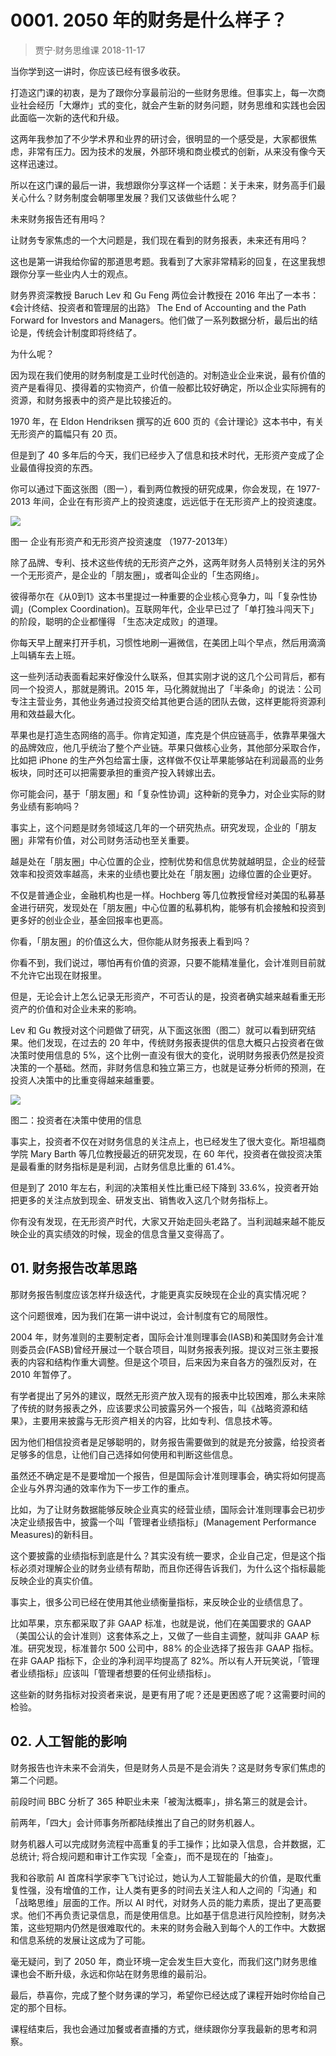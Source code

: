 # 0001. 2050 年的财务是什么样子？
> 贾宁·财务思维课
2018-11-17

当你学到这一讲时，你应该已经有很多收获。

打造这门课的初衷，是为了跟你分享最前沿的一些财务思维。但事实上，每一次商业社会经历「大爆炸」式的变化，就会产生新的财务问题，财务思维和实践也会因此面临一次新的迭代和升级。

这两年我参加了不少学术界和业界的研讨会，很明显的一个感受是，大家都很焦虑，非常有压力。因为技术的发展，外部环境和商业模式的创新，从来没有像今天这样迅速过。

所以在这门课的最后一讲，我想跟你分享这样一个话题：关于未来，财务高手们最关心什么？财务制度会朝哪里发展？我们又该做些什么呢？

未来财务报告还有用吗？

让财务专家焦虑的一个大问题是，我们现在看到的财务报表，未来还有用吗？

这也是第一讲我给你留的那道思考题。我看到了大家非常精彩的回复，在这里我想跟你分享一些业内人士的观点。

财务界资深教授 Baruch Lev 和 Gu Feng 两位会计教授在 2016 年出了一本书：《会计终结、投资者和管理层的出路》 The End of Accounting and the Path Forward for Investors and Managers。他们做了一系列数据分析，最后出的结论是，传统会计制度即将终结了。

为什么呢？

因为现在我们使用的财务制度是工业时代创造的。对制造业企业来说，最有价值的资产是看得见、摸得着的实物资产，价值一般都比较好确定，所以企业实际拥有的资源，和财务报表中的资产是比较接近的。

1970 年，在 Eldon Hendriksen 撰写的近 600 页的《会计理论》这本书中，有关无形资产的篇幅只有 20 页。

但是到了 40 多年后的今天，我们已经步入了信息和技术时代，无形资产变成了企业最值得投资的东西。

你可以通过下面这张图（图一），看到两位教授的研究成果，你会发现，在 1977-2013 年间，企业在有形资产上的投资速度，远远低于在无形资产上的投资速度。

![](https://raw.githubusercontent.com/dalong0514/selfstudy/master/图片链接/金融/2019017.jpg)

图一 企业有形资产和无形资产投资速度 （1977-2013年）

除了品牌、专利、技术这些传统的无形资产之外，这两年财务人员特别关注的另外一个无形资产，是企业的「朋友圈」，或者叫企业的「生态网络」。

彼得蒂尔在《从0到1》这本书里提过一种重要的企业核心竞争力，叫「复杂性协调」(Complex Coordination)。互联网年代，企业早已过了「单打独斗闯天下」的阶段，聪明的企业都懂得 「生态决定成败」的道理。

你每天早上醒来打开手机，习惯性地刷一遍微信，在美团上叫个早点，然后用滴滴上叫辆车去上班。

这一些列活动表面看起来好像没什么联系，但其实刚才说的这几个公司背后，都有同一个投资人，那就是腾讯。2015 年，马化腾就抛出了「半条命」的说法：公司专注主营业务，其他业务通过投资交给其他更合适的团队去做，这样更能将资源利用和效益最大化。

苹果也是打造生态网络的高手。你肯定知道，库克是个供应链高手，依靠苹果强大的品牌效应，他几乎统治了整个产业链。苹果只做核心业务，其他部分采取合作，比如把 iPhone 的生产外包给富士康，这样做不仅让苹果能够站在利润最高的业务板块，同时还可以把需要承担的重资产投入转嫁出去。

你可能会问，基于「朋友圈」和「复杂性协调」这种新的竞争力，对企业实际的财务业绩有影响吗？

事实上，这个问题是财务领域这几年的一个研究热点。研究发现，企业的「朋友圈」非常有价值，对公司财务活动也至关重要。

越是处在「朋友圈」中心位置的企业，控制优势和信息优势就越明显，企业的经营效率和投资效率越高，未来的业绩也要比处在「朋友圈」边缘位置的企业更好。

不仅是普通企业，金融机构也是一样。Hochberg 等几位教授曾经对美国的私募基金进行研究，发现处在「朋友圈」中心位置的私募机构，能够有机会接触和投资到更多好的创业企业，基金回报率也更高。

你看，「朋友圈」的价值这么大，但你能从财务报表上看到吗？

你看不到，我们说过，哪怕再有价值的资源，只要不能精准量化，会计准则目前就不允许它出现在财报里。

但是，无论会计上怎么记录无形资产，不可否认的是，投资者确实越来越看重无形资产的价值和对企业未来的影响。

Lev 和 Gu 教授对这个问题做了研究，从下面这张图（图二）就可以看到研究结果。他们发现，在过去的 20 年中，传统财务报表提供的信息大概只占投资者在做决策时使用信息的 5%，这个比例一直没有很大的变化，说明财务报表仍然是投资决策的一个基础。然而，非财务信息和独立第三方，也就是证券分析师的预测，在投资人决策中的比重变得越来越重要。

![](https://raw.githubusercontent.com/dalong0514/selfstudy/master/图片链接/金融/2019018.jpg)

图二：投资者在决策中使用的信息

事实上，投资者不仅在对财务信息的关注点上，也已经发生了很大变化。斯坦福商学院 Mary Barth 等几位教授最近的研究发现，在 60 年代，投资者在做投资决策是最看重的财务指标是是利润，占财务信息比重的 61.4%。

但是到了 2010 年左右，利润的决策相关性比重已经下降到 33.6%，投资者开始把更多的关注点放到现金、研发支出、销售收入这几个财务指标上。

你有没有发现，在无形资产时代，大家又开始走回头老路了。当利润越来越不能反映企业的真实绩效的时候，现金的信息含量又变得高了。

## 01. 财务报告改革思路

那财务报告制度应该怎样升级迭代，才能更真实反映现在企业的真实情况呢？

这个问题很难，因为我们在第一讲中说过，会计制度有它的局限性。

2004 年，财务准则的主要制定者，国际会计准则理事会(IASB)和美国财务会计准则委员会(FASB)曾经开展过一个联合项目，叫财务报表列报。提议对三张主要报表的内容和结构作重大调整。但是这个项目，后来因为来自各方的强烈反对，在 2010 年暂停了。

有学者提出了另外的建议，既然无形资产放入现有的报表中比较困难，那么未来除了传统的财务报表之外，应该要求公司披露另外一个报告，叫《战略资源和结果》，主要用来披露与无形资产相关的内容，比如专利、信息技术等。

因为他们相信投资者是足够聪明的，财务报告需要做到的就是充分披露，给投资者足够多的信息，让他们自己选择如何使用和判断这些信息。

虽然还不确定是不是要增加一个报告，但是国际会计准则理事会，确实将如何提高企业与外界沟通的效率作为下一步工作的重点。

比如，为了让财务数据能够反映企业真实的经营业绩，国际会计准则理事会已初步决定业绩报告中，披露一个叫「管理者业绩指标」(Management Performance Measures)的新科目。

这个要披露的业绩指标到底是什么？其实没有统一要求，企业自己定，但是这个指标必须对理解企业的财务业绩有帮助，而且你还得告诉我们，为什么这个指标最能反映企业的真实价值。

事实上，很多公司已经在使用其他业绩衡量指标，来反映企业的业绩信息了。

比如苹果，京东都采取了非 GAAP 标准，也就是说，他们在美国要求的 GAAP（美国公认的会计准则）这套体系之上，又做了一些自主调整，就叫非 GAAP 标准。研究发现，标准普尔 500 公司中，88% 的企业选择了报告非 GAAP 指标。在非 GAAP 指标下，企业的净利润平均提高了 82%。所以有人开玩笑说，「管理者业绩指标」应该叫「管理者想要的任何业绩指标」。

这些新的财务指标对投资者来说，是更有用了呢？还是更困惑了呢？这需要时间的检验。

## 02. 人工智能的影响

财务报告也许未来不会消失，但是财务人员是不是会消失？这是财务专家们焦虑的第二个问题。

前段时间 BBC 分析了 365 种职业未来「被淘汰概率」，排名第三的就是会计。

前两年，「四大」会计师事务所都陆续推出了自己的财务机器人。

财务机器人可以完成财务流程中高重复的手工操作；比如录入信息，合并数据，汇总统计; 将合规问题和审计工作实现「全查」，而不是现在的「抽查」。

我和谷歌前 AI 首席科学家李飞飞讨论过，她认为人工智能最大的价值，是取代重复性强，没有增值的工作，让人类有更多的时间去关注人和人之间的「沟通」和「战略思维」层面的工作。所以 AI 时代，对财务人员的能力素质，提出了更高要求。他们不再负责记录信息，而是使用信息。比如基于信息进行风险控制，财务决策，这些短期内仍然是很难取代的。未来的财务会融入到每个人的工作中。大数据和信息系统的发展让这成为了可能。

毫无疑问，到了 2050 年，商业环境一定会发生巨大变化，而我们这门财务思维课也会不断升级，永远和你站在财务思维的最前沿。

最后，恭喜你，完成了整个财务课的学习，希望你已经达成了课程开始时你给自己定的那个目标。

课程结束后，我也会通过加餐或者直播的方式，继续跟你分享我最新的思考和洞察。

